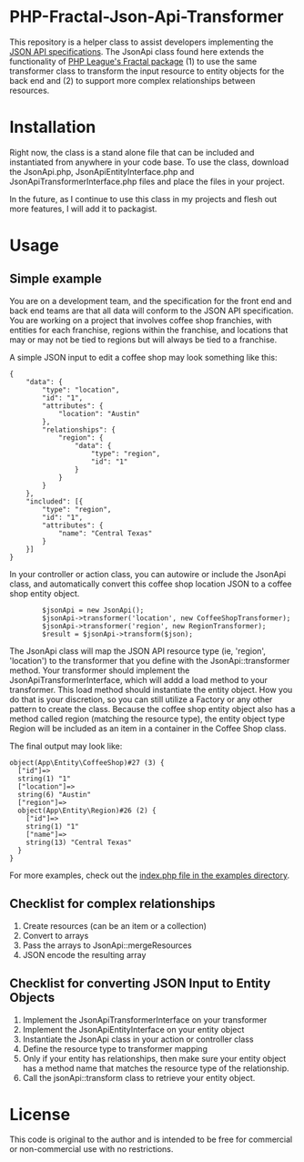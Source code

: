 # PHP-Fractal-Json-Api-Transformer

This repository is a helper class  to assist developers implementing the [JSON API specifications](https://jsonapi.org/).  The JsonApi class found here extends the functionality of [PHP League's Fractal package](https://fractal.thephpleague.com/) (1) to use the same transformer class to transform the input resource to entity objects for the back end and (2) to support more complex relationships between resources.

# Installation

Right now, the class is a stand alone file that can be included and instantiated from anywhere in your code base.  To use the class, download the JsonApi.php, JsonApiEntityInterface.php and JsonApiTransformerInterface.php files and place the files in your project.    

In the future, as I continue to use this class in my projects and flesh out more features, I will add it to packagist.   

# Usage

## Simple example

You are on a development team, and the specification for the front end and back end teams are that all data will conform to the JSON API specification.  You are working on a project that involves coffee shop franchies, with entities for each franchise, regions within the franchise, and locations that may or may not be tied to regions but will always be tied to a franchise.  

A simple JSON input to edit a coffee shop may look something like this:

``` 
{
	"data": {
		"type": "location",
		"id": "1",
		"attributes": {
			"location": "Austin"
		},
		"relationships": {
			"region": {
				"data": {
					"type": "region",
					"id": "1"
				}
			}
		}
	},
	"included": [{
		"type": "region",
		"id": "1",
		"attributes": {
			"name": "Central Texas"
		}
	}]
}
```

In your controller or action class, you can autowire or include the JsonApi class, and automatically convert this coffee shop location JSON to a coffee shop entity object.

```
		$jsonApi = new JsonApi();
		$jsonApi->transformer('location', new CoffeeShopTransformer);
		$jsonApi->transformer('region', new RegionTransformer);
		$result = $jsonApi->transform($json);
```

The JsonApi class will map the JSON API resource type (ie, 'region', 'location') to the transformer that you define with the JsonApi::transformer method.  Your transformer should implement the JsonApiTransformerInterface, which will addd a load method to your transformer. This load method should instantiate the entity object.  How you do that is your discretion, so you can still utilize a Factory or any other pattern to create the class.  Because the coffee shop entity object also has a method called region (matching the resource type), the entity object type Region will be included as an item in a container in the Coffee Shop class.  

The final output may look like:

```
object(App\Entity\CoffeeShop)#27 (3) {
  ["id"]=>
  string(1) "1"
  ["location"]=>
  string(6) "Austin"
  ["region"]=>
  object(App\Entity\Region)#26 (2) {
    ["id"]=>
    string(1) "1"
    ["name"]=>
    string(13) "Central Texas"
  }
}
```

For more examples, check out the [index.php file in the examples directory](https://github.com/awoolstrum/PHP-Fractal-Json-Api-Transformer/blob/master/examples/index.php).  

## Checklist for complex relationships

1. Create resources (can be an item or a collection)
2. Convert to arrays
3. Pass the arrays to JsonApi::mergeResources
4. JSON encode the resulting array

## Checklist for converting JSON Input to Entity Objects

1. Implement the JsonApiTransformerInterface on your transformer
2. Implement the JsonApiEntityInterface on your entity object
3. Instantiate the JsonApi class in your action or controller class
4. Define the resource type to transformer mapping
5. Only if your entity has relationships, then make sure your entity object has a method name that matches the resource type of the relationship.
6. Call the jsonApi::transform class to retrieve your entity object.

# License

This code is original to the author and is intended to be free for commercial or non-commercial use with no restrictions.
